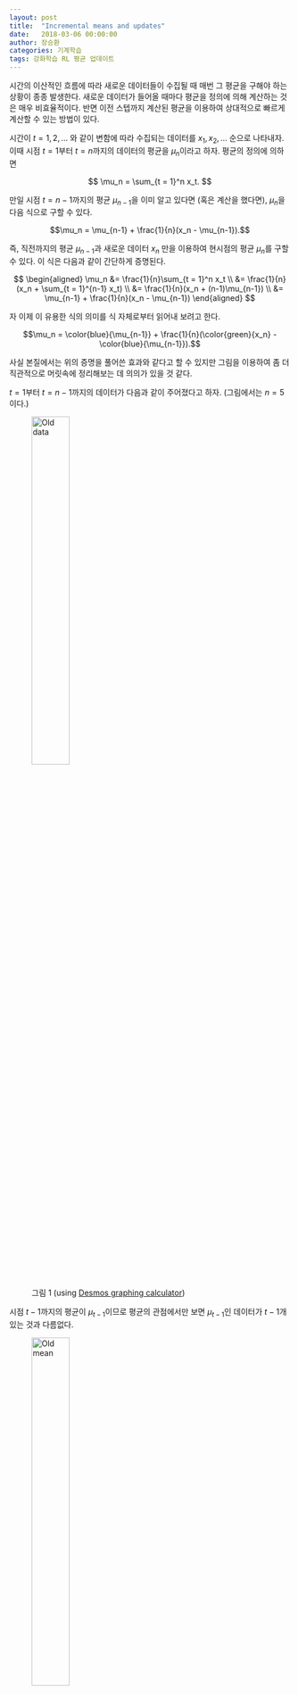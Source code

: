 ```yaml
---
layout: post
title:  "Incremental means and updates"
date:   2018-03-06 00:00:00
author: 장승환
categories: 기계학습
tags: 강화학습 RL 평균 업데이트
---
```


시간의 이산적인 흐름에 따라 새로운 데이터들이 수집될 때 매번 그 평균을 구해야 하는 상황이 종종 발생한다.
새로운 데이터가 들어올 때마다 평균을 정의에 의해 계산하는 것은 매우 비효율적이다.
반면 이전 스텝까지 계산된 평균을 이용하여 상대적으로 빠르게 계산할 수 있는 방법이 있다.

시간이 $t=1, 2, \ldots$ 와 같이 변함에 따라 수집되는 데이터를 $x_1 ,x_2, \ldots$ 순으로 나타내자.
이때 시점 $t= 1$부터 $t = n$까지의 데이터의 평균을 $\mu_n$이라고 하자.
평균의 정의에 의하면

$$
\mu_n = \sum_{t = 1}^n x_t.
$$ 

만일 시점 $t = n-1$까지의 평균 $\mu_{n-1}$을 이미 알고 있다면 (혹은 계산을 했다면), $\mu_n$을 다음 식으로 구할 수 있다.

$$\mu_n = \mu_{n-1} + \frac{1}{n}(x_n - \mu_{n-1}).$$

즉, 직전까지의 평균 $\mu_{n-1}$과 새로운 데이터 $x_n$ 만을 이용하여 현시점의 평균 $\mu_n$를 구할 수 있다.
이 식은 다음과 같이 간단하게 증명된다.

$$
\begin{aligned}
\mu_n &= \frac{1}{n}\sum_{t = 1}^n x_t \\
      &= \frac{1}{n}(x_n + \sum_{t = 1}^{n-1} x_t) \\
      &= \frac{1}{n}(x_n + (n-1)\mu_{n-1}) \\
      &= \mu_{n-1} + \frac{1}{n}(x_n - \mu_{n-1})
\end{aligned}
$$

자 이제 이 유용한 식의 의미를 식 자체로부터 읽어내 보려고 한다.

$$\mu_n = \color{blue}{\mu_{n-1}} + \frac{1}{n}(\color{green}{x_n} - \color{blue}{\mu_{n-1}}).$$

사실 본질에서는 위의 증명을 풀어쓴 효과와 같다고 할 수 있지만 그림을 이용하여 좀 더 직관적으로 머릿속에 정리해보는 데 의의가 있을 것 같다.

$t = 1$부터 $t = n-1$까지의 데이터가 다음과 같이 주어졌다고 하자. (그림에서는 $n = 5$이다.)

<figure>
<img src="/assets/pics/incremental/h1.png" alt="Old data" style="width: 40%; height: 40%">
<figcaption>그림 1 (using <a href="https://www.desmos.com/calculator/2kmx0enkkz">Desmos graphing calculator</a>)
</figcaption>
</figure>

시점 $t-1$까지의 평균이 $\mu_{t-1}$이므로 평균의 관점에서만 보면 $\mu_{t-1}$인 데이터가 $t-1$개 있는 것과 다름없다.

<figure>
<img src="/assets/pics/incremental/h2.png" alt="Old mean" style="width: 40%; height: 40%">
<figcaption>그림 2
</figcaption>
</figure>

이제 $n$번째 (새로운) 데이터 $x_n$이 주어진다.

먼저, 새롭게 수집된 데이터 $x_n$이 이전 평균 $\mu_{n-1}$과 같은 경우를 생각해보자.

<figure>
<img src="/assets/pics/incremental/h3.png" alt="New data" style="width: 40%; height: 40%">
<figcaption>그림 3
</figcaption>
</figure>

평균 $\mu_n$은 얼마인가? 그렇다. 바로 

$$\mu_n = \mu_{n-1}.$$

기존의 평균과 같은 데이터가 수집되면 평균은 그대로 유지됨을 쉽게 알 수 있다.

이번엔 평균보다 큰 데이터가 새로 수집된 상황을 생각해보자.

<figure>
<img src="/assets/pics/incremental/h4.png" alt="New mean" style="width: 40%; height: 40%">
<figcaption>그림 4
</figcaption>
</figure>

이제 $\mu_n$은 더 이상 $\mu_{n-1}$과 같지 않고 어떤 양을 조금 더해주어야만 할 것 같다.
즉, 기존의 평균과 차이나는 만큼을 반영하여 업데이트 시켜주어야 한다.
어떻게 하면 이 작업을 손쉽게 할 수 있을까?

<figure>
<img src="/assets/pics/incremental/h5.png" alt="New big data" style="width: 40%; height: 40%">
<figcaption>그림 5
</figcaption>
</figure>

잠시 생각을 해보자..

아마 어렵지 않게 다음과 같은 생각을 하게되지 않을까? 

<figure>
<img src="/assets/pics/incremental/h6.png" alt="Split the difference" style="width: 40%; height: 40%">
<figcaption>그림 6
</figcaption>
</figure>

그림 6과 같이 새 데이터 $x_n$에서 기존의 평균 $\mu_{n-1}$을 초과하는 양 $x_n - \mu_{n-1}$을 $n$개로 쪼갠다.
그리고 이렇게 생긴 크기 $\frac{1}{n}(x_n - \mu_{n-1})$인 $n$ 조각을 각 시점의 데이터에 분배한다. (그림 7, 8, 9)

<figure>
<img src="/assets/pics/incremental/h7.png" alt="Distribute" style="width: 40%; height: 40%">
<figcaption>그림 7
</figcaption>
</figure>

<figure>
<img src="/assets/pics/incremental/h8.png" alt="New mean" style="width: 40%; height: 40%">
<figcaption>그림 8
</figcaption>
</figure>

<figure>
<img src="/assets/pics/incremental/h9.png" alt="New mean" style="width: 40%; height: 40%">
<figcaption>그림 9
</figcaption>
</figure>

이제 현 시점의 평균이

$$\mu_n = \color{blue}{\mu_{n-1}} + \frac{1}{n}(\color{green}{x_n} - \color{blue}{\mu_{n-1}})$$

을 만족함을 쉽게 알 수 있다.

마지막으로, 새로운 데이터 $x_n$이 $\mu_{n-1}$보다 작은 경우는 어떻게 해야 할까?
새 데이터와 이전 평균의 차 $x_n - \mu_{n-1}$이 음수가 된다.
이 경우를 직접 확인해보는 것이 이제까지의 내용을 정리해보는 매우 좋은 방법인 듯 하다.
자세한 내용은 여러분들께 맡긴다.


#### Constant step-size parameter

강화학습 알고리즘을 디자인할 때 많은 경우 시작 시점부터 현시점까지의 스텝 수 $n$을 항상 기록해가면서 평균을 계산해나가기에 불편한 면이 있고 
(특히 상당히 큰 $n$을 다뤄야 하는 경우), 이런 경우 오래된 과거 시점의 데이터들에 대한 세밀한 정보를 어느 정도 잊어버리고 현재 가지고
있는 대푯값(예를 들어 평균)을 새롭게 수집된 데이터와 비교하여 
그 차이에 대한 정보를 빠르게 업데이트해주는 것이 필요하다.
따라서 실제 평균을 정확히 구해서 유지해나가기보다는 평균을 구하는 식

$$\mu_n = \color{blue}{\mu_{n-1}} + \frac{1}{n}(\color{green}{x_n} - \color{blue}{\mu_{n-1}})$$

을 조금 변형하여 새로운 "대푯값"을 업데이트해가는 방법을 이용하게 된다.

$$\mu_n = \mu_{n-1} + \color{red}{\alpha}(x_n - \mu_{n-1}).$$

여기서 $\alpha$는 step-size parameter라고 불리는 상수로 시간 $t$에 무관하며, 수렴의 문제를 고려하여 $0<\alpha<1$인 값을 선택하게 된다. 
또한, 많은 경우 새로운 데이터 $x_n$을 그대로 이용하지 않고 상황에 따라 적절히 변형한 $\tilde{x}_n$을 이용하여 업데이트하게 된다.

$$\mu_n = \mu_{n-1} + \alpha(\tilde{x}_n - \mu_{n-1}).$$

변수 $\mu, \tilde{x}$를 이용한 pseudocode에서는 보통 다음과 같은 형태로 표시된다.

$$\mu \leftarrow \mu + \alpha(\tilde{x} - \mu).$$


#### 참고자료

[1] R. Sutton, A. Barto, *Reinforcement leaning: an introduction*, second edition ([final draft](http://incompleteideas.net/book/the-book-2nd.html){:target="_blank"}).  
[2] D. Silver, [*RL Course, Lecture 4: Model-free Prediction*](https://youtu.be/PnHCvfgC_ZA){:target="_blank"}.     

---

*읽으시다 오류나 부정확한 내용을 발견하시면 꼭 알려주시길 부탁드립니다. 감사합니다.*  
